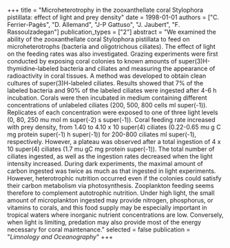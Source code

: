 +++
title = "Microheterotrophy in the zooxanthellate coral Stylophora pistillata: effect of light and prey density"
date = 1998-01-01
authors = ["C. Ferrier-Pagès", "D. Allemand", "J-P Gattuso", "J. Jaubert", "F. Rassoulzadegan"]
publication_types = ["2"]
abstract = "We examined the ability of the zooxanthellate coral Stylophora pistillata to feed on microheterotrophs (bacteria and oligotrichous ciliates). The effect of light on the feeding rates was also investigated. Grazing experiments were first conducted by exposing coral colonies to known amounts of super(3)H-thymidine-labeled bacteria and ciliates and measuring the appearance of radioactivity in coral tissues. A method was developed to obtain clean cultures of super(3)H-labeled ciliates. Results showed that 7% of the labeled bacteria and 90% of the labeled ciliates were ingested after 4-6 h incubation. Corals were then incubated in medium containing different concentrations of unlabeled ciliates (200, 500, 800 cells ml super(-1)). Replicates of each concentration were exposed to one of three light levels (0, 80, 250 mu mol m super(-2) s super(-1)). Coral feeding rate increased with prey density, from 1.40 to 4.10 x 10 super(4) ciliates (0.22-0.65 mu g C mg protein super(-1) h super(-1)) for 200-800 ciliates ml super(-1), respectively. However, a plateau was observed after a total ingestion of 4 x 10 super(4) ciliates (1.7 mu gC mg protein super(-1)). The total number of ciliates ingested, as well as the ingestion rates decreased when the light intensity increased. During dark experiments, the maximal amount of carbon ingested was twice as much as that ingested in light experiments. However, heterotrophic nutrition occurred even if the colonies could satisfy their carbon metabolism via photosynthesis. Zooplankton feeding seems therefore to complement autotrophic nutrition. Under high light, the small amount of microplankton ingested may provide nitrogen, phosphorus, or vitamins to corals, and this food supply may be especially important in tropical waters where inorganic nutrient concentrations are low. Conversely, when light is limiting, predation may also provide most of the energy necessary for coral maintenance."
selected = false
publication = "*Limnology and Oceanography*"
+++

